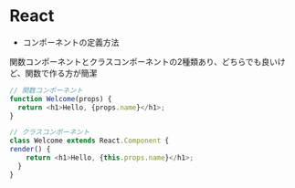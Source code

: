 # React

- コンポーネントの定義方法

関数コンポーネントとクラスコンポーネントの2種類あり、どちらでも良いけど、関数で作る方が簡潔

```JavaScript
// 関数コンポーネント
function Welcome(props) {
  return <h1>Hello, {props.name}</h1>;
}

// クラスコンポーネント
class Welcome extends React.Component {
render() {
    return <h1>Hello, {this.props.name}</h1>;
  }
}
```

